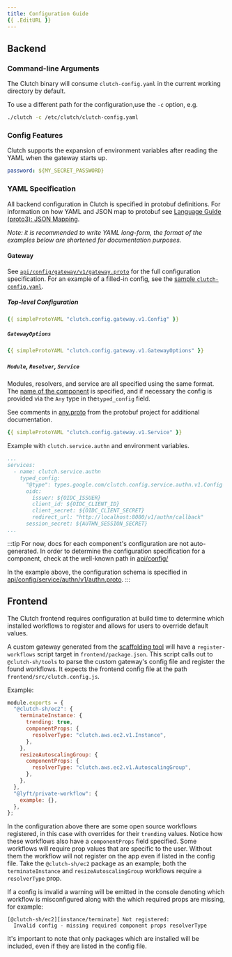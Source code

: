 ```yaml
---
title: Configuration Guide
{{ .EditURL }}
---
```


## Backend

### Command-line Arguments

The Clutch binary will consume `clutch-config.yaml` in the current working directory by default.

To use a different path for the configuration,use the `-c` option, e.g.

```bash
./clutch -c /etc/clutch/clutch-config.yaml
```

### Config Features

Clutch supports the expansion of environment variables after reading the YAML when the gateway starts up.

```yaml
password: ${MY_SECRET_PASSWORD}
```

### YAML Specification

All backend configuration in Clutch is specified in protobuf definitions. For information on how YAML and JSON map to protobuf see [Language Guide (proto3): JSON Mapping](https://developers.google.com/protocol-buffers/docs/proto3#json).

*Note: it is recommended to write YAML long-form, the format of the examples below are shortened for documentation purposes.*

#### Gateway
See [`api/config/gateway/v1/gateway.proto`](https://github.com/lyft/clutch/blob/main/api/config/gateway/v1/gateway.proto) for the full configuration specification. For an example of a filled-in config, see the [sample `clutch-config.yaml`](https://github.com/lyft/clutch/blob/main/backend/clutch-config.yaml).

##### Top-level Configuration
```yaml title="clutch-config.yaml"
{{ simpleProtoYAML "clutch.config.gateway.v1.Config" }}
```

##### `GatewayOptions`
```yaml
{{ simpleProtoYAML "clutch.config.gateway.v1.GatewayOptions" }}
```

##### `Module`, `Resolver`, `Service`
Modules, resolvers, and service are all specified using the same format. The [name of the component](/docs/components#backend) is specified, and if necessary the config is provided via the `Any` type in the`typed_config` field. 

See comments in [any.proto](https://github.com/protocolbuffers/protobuf/blob/d4c5992352aae1ed18f44c1a40d2149006bf8704/src/google/protobuf/any.proto#L94-L111) from the protobuf project for additional documentation.  

```yaml
{{ simpleProtoYAML "clutch.config.gateway.v1.Service" }}
```

Example with `clutch.service.authn` and environment variables.
```yaml title="clutch-config.yaml"
...
services:
  - name: clutch.service.authn
    typed_config:
      "@type": types.google.com/clutch.config.service.authn.v1.Config
      oidc:
        issuer: ${OIDC_ISSUER}
        client_id: ${OIDC_CLIENT_ID}
        client_secret: ${OIDC_CLIENT_SECRET}
        redirect_url: "http://localhost:8080/v1/authn/callback"
      session_secret: ${AUTHN_SESSION_SECRET}
...
```

:::tip
For now, docs for each component's configuration are not auto-generated. In order to determine the configuration specification for a component, check at the well-known path in [api/config/](https://github.com/lyft/clutch/blob/main/api/config)

In the example above, the configuration schema is specified in [api/config/service/authn/v1/authn.proto](https://github.com/lyft/clutch/blob/main/api/config/service/authn/v1/authn.proto).
:::

## Frontend

The Clutch frontend requires configuration at build time to determine which installed workflows to register and allows for users to override default values.

A custom gateway generated from the [scaffolding tool](/docs/development/custom-gateway) will have a `register-workflows` script target in `frontend/package.json`. This script calls out to `@clutch-sh/tools` to parse the custom gateway's config file and register the found workflows. It expects the frontend config file at the path `frontend/src/clutch.config.js`.

Example:

```jsx title="frontend/src/clutch.config.js"
module.exports = {
  "@clutch-sh/ec2": {
    terminateInstance: {
      trending: true,
      componentProps: {
        resolverType: "clutch.aws.ec2.v1.Instance",
      },
    },
    resizeAutoscalingGroup: {
      componentProps: {
        resolverType: "clutch.aws.ec2.v1.AutoscalingGroup",
      },
    },
  },
  "@lyft/private-workflow": {
    example: {},
  },
};
```

In the configuration above there are some open source workflows registered, in this case with overrides for their `trending` values. Notice how these workflows also have a `componentProps` field specified. Some workflows will require prop values that are specific to the user. Without them the workflow will not register on the app even if listed in the config file. Take the `@clutch-sh/ec2` package as an example; both the `terminateInstance` and `resizeAutoscalingGroup` workflows require a `resolverType` prop.

If a config is invalid a warning will be emitted in the console denoting which workflow is misconfigured along with the which required props are missing, for example:

```
[@clutch-sh/ec2][instance/terminate] Not registered:
  Invalid config - missing required component props resolverType
```

It's important to note that only packages which are installed will be included, even if they are listed in the config file.
